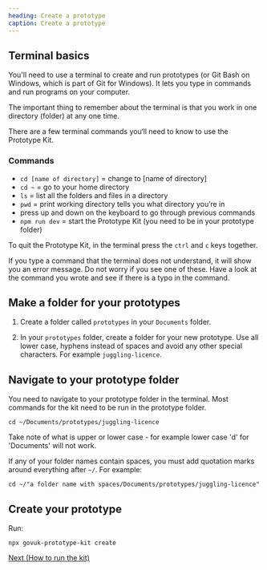 ```yaml
---
heading: Create a prototype
caption: Create a prototype
---
```


## Terminal basics

You'll need to use a terminal to create and run prototypes (or Git Bash on Windows, which is part of Git for Windows). It lets you type in commands and run programs on your computer.

The important thing to remember about the terminal is that you work in one directory (folder) at any one time.

There are a few terminal commands you‘ll need to know to use the Prototype Kit.

### Commands

* `cd [name of directory]` = change to [name of directory]
* `cd ~` = go to your home directory
* `ls` = list all the folders and files in a directory
* `pwd` = print working directory tells you what directory you’re in
* press up and down on the keyboard to go through previous commands
* `npm run dev` = start the Prototype Kit (you need to be in your prototype folder)

To quit the Prototype Kit, in the terminal press the `ctrl` and `c` keys together.

If you type a command that the terminal does not understand, it will show you an error message. Do not worry if you see one of these. Have a look at the command you wrote and see if there is a typo in the command.

## Make a folder for your prototypes

1. Create a folder called `prototypes` in your `Documents` folder.

2. In your `prototypes` folder, create a folder for your new prototype. Use all lower case, hyphens instead of spaces and avoid any other special characters. For example `juggling-licence`.

## Navigate to your prototype folder

You need to navigate to your prototype folder in the terminal. Most commands for the kit need to be run in the prototype folder.

`cd ~/Documents/prototypes/juggling-licence`

Take note of what is upper or lower case - for example lower case 'd' for 'Documents' will not work.

If any of your folder names contain spaces, you must add quotation marks around everything after `~/`. For example:

`cd ~/"a folder name with spaces/Documents/prototypes/juggling-licence"`

## Create your prototype

Run:

`npx govuk-prototype-kit create`

<a href="how-to-run-the-kit" class="button">Next (How to run the kit)</a>
